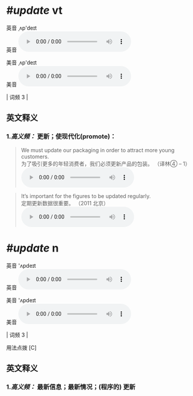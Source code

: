 # ***\#update*** vt
英音 ˌʌp'deɪt  
英音
<audio src="./media/update-B.aac" controls="controls"></audio>

美音 ˌʌp'deɪt  
美音
<audio src="./media/update1-v.aac" controls="controls"></audio>



| 词频 3 |  

英文释义
---
### 1.*高义频：* **更新；使现代化(promote)：**  

 > We must update our packaging in order to attract more young customers.    
 > 为了吸引更多的年轻消费者，我们必须更新产品的包装。  （译林④ – 1）  
<audio src="./media/update-1.aac" controls="controls"></audio>

 > It’s important for the figures to be updated regularly.  
 > 定期更新数据很重要。  （2011 北京）  
<audio src="./media/update-2.aac" controls="controls"></audio>


# ***\#update*** n
英音 'ʌpdeɪt  
英音
<audio src="./media/update1-n.aac" controls="controls"></audio>

美音 'ʌpdeɪt  
美音
<audio src="./media/update.aac" controls="controls"></audio>



| 词频 3 |  

用法点拨  [C]

英文释义
---
### 1.*高义频：* **最新信息；最新情况；(程序的) 更新**  


